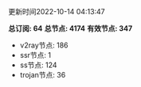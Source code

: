 更新时间2022-10-14 04:13:47

**总订阅: 64**
**总节点: 4174**
**有效节点: 347**
- v2ray节点: 186
- ssr节点: 1
- ss节点: 124
- trojan节点: 36
